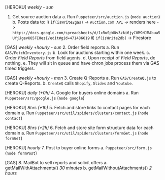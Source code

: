 [HEROKU]
*weekly - sun*
1. Get source auction data
   a. Run `Puppeteer/src/auction.js` (`node auction`)
   b. Posts data to:
      i) `if(isWrite2gas)` -> `Auction.com API` -> renders here ->
      `https://docs.google.com/spreadsheets/d/1xRuSpW8v3zki6jyC0M9NJMAbua5UYjJgevUO5FI0ezI/edit#gid=471486619`
      ii) `if(isWrite2db)` -> Firestore

[GAS]
*weekly +hourly - sun*
2. Order field reports
   a. Run `GAS/FetchInventory.js`
   b. Look for auctions starting within one week.
   c. Order *Field Reports* from field agents.
   d. Upon receipt of *Field Reports*, do nothing.
   e. They will sit in queue and have chron jobs process them via GAS timed triggers.

[GAS]
*weekly +hourly - mon*
3. Create Q-Reports
   a. Run `GAS/CreateQ.js` to create Q-Reports.
   b. `CreateQ` calls `Shopify`, `Slides` and `Youtube`.

[HEROKU]
*daily (+0h)* 
4. Google for buyers online domains
   a. Run `Puppeteer/src/google.js` (`node google`)

[HEROKU]
*8hrs (+1h)* 
5. Fetch and store links to contact pages for each domain
   a. Run `Puppeteer/src/util/spiders/clusters/contact.js` (`node contact`)

[HEROKU]
*8hrs (+2h)* 
6. Fetch and store site form structure data for each domain
   a. Run `Puppeteer/src/util/spiders/clusters/formGet.js` (`node formGet`)

[HEROKU]
*hourly*
7. Post to buyer online forms
   a. `Puppeteer/src/form.js`  (`node formPost`)

[GAS]
8. MailBot to sell reports and solicit offers
   a. getMailWithAttachments() *30 minutes*
   b. getMailWithoutAttachments() *2 hours*
